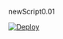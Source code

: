 newScript0.01

[![Deploy](https://www.herokucdn.com/deploy/button.svg)](https://heroku.com/deploy)


